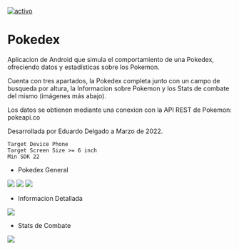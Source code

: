 [![activo](https://img.shields.io/badge/ACTIVO-ON-red)]()

# Pokedex
Aplicacion de Android que simula el comportamiento de una Pokedex, ofreciendo datos y estadísticas sobre los Pokemon.

Cuenta con tres apartados, la Pokedex completa junto con un campo de busqueda por altura, la Informacion sobre Pokemon y los Stats de combate del mismo (imágenes más abajo).

Los datos se obtienen mediante una conexion con la API REST de Pokemon: pokeapi.co

Desarrollada por Eduardo Delgado a Marzo de 2022.

```
Target Device Phone
Target Screen Size >= 6 inch
Min SDK 22
```
- Pokedex General
                                                    
![](Imagenes/Pokedex-Main.png)
![](Imagenes/Pokedex-Main2.png)
![](Imagenes/Pokedex-Busqueda.png)
                       
- Informacion Detallada 
                                          
![](Imagenes/PokedexInfoGeneral.png)

- Stats de Combate
                                     
![](Imagenes/PokedexStats.png)
